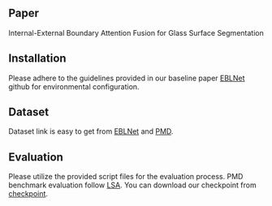 ## Paper
Internal-External Boundary Attention Fusion for Glass Surface Segmentation

## Installation
Please adhere to the guidelines provided in our baseline paper [EBLNet](https://www.researchgate.net/publication/371851844_Faster_Segment_Anything_Towards_Lightweight_SAM_for_Mobile_Applications) github for environmental configuration.
## Dataset
Dataset link is easy to get from [EBLNet](https://www.researchgate.net/publication/371851844_Faster_Segment_Anything_Towards_Lightweight_SAM_for_Mobile_Applications) and [PMD](https://github.com/guanhuankang/Learning-Semantic-Associations-for-Mirror-Detection).
## Evaluation
Please utilize the provided script files for the evaluation process.
PMD benchmark evaluation follow [LSA](https://github.com/guanhuankang/Learning-Semantic-Associations-for-Mirror-Detection). 
You can download our checkpoint from [checkpoint](https://drive.google.com/file/d/1N4N6O3KVjMLOskN9jF3b9EsOvwRHY9yQ/view?usp=sharing).

